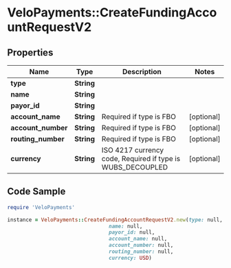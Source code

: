 # VeloPayments::CreateFundingAccountRequestV2

## Properties

Name | Type | Description | Notes
------------ | ------------- | ------------- | -------------
**type** | **String** |  | 
**name** | **String** |  | 
**payor_id** | **String** |  | 
**account_name** | **String** | Required if type is FBO | [optional] 
**account_number** | **String** | Required if type is FBO | [optional] 
**routing_number** | **String** | Required if type is FBO | [optional] 
**currency** | **String** | ISO 4217 currency code, Required if type is WUBS_DECOUPLED | [optional] 

## Code Sample

```ruby
require 'VeloPayments'

instance = VeloPayments::CreateFundingAccountRequestV2.new(type: null,
                                 name: null,
                                 payor_id: null,
                                 account_name: null,
                                 account_number: null,
                                 routing_number: null,
                                 currency: USD)
```


